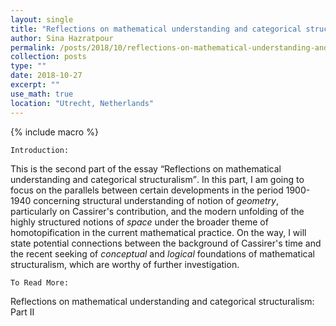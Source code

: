 ```yaml
---
layout: single
title: "Reflections on mathematical understanding and categorical structuralism: part II"
author: Sina Hazratpour
permalink: /posts/2018/10/reflections-on-mathematical-understanding-and-categorical-structuralism-II
collection: posts
type: ""
date: 2018-10-27
excerpt: ""
use_math: true
location: "Utrecht, Netherlands"
---
```


{% include macro %}

`Introduction:`

This is the second part of the essay <q>Reflections on mathematical understanding and categorical structuralism</q>. In this part, I am going to focus on the parallels between certain developments in the period 1900-1940 concerning structural understanding of notion of _geometry_, particularly on Cassirer's contribution, and the modern unfolding of the highly structured notions of _space_ under the broader theme of homotopification in the current mathematical practice. On the way, I will state potential connections between the background of Cassirer's time and the recent seeking of _conceptual_ and _logical_ foundations of mathematical structuralism, which are worthy of further investigation.  


`To Read More:`

 Reflections on mathematical understanding and categorical structuralism: Part II <a href="/files/Phil/philos_math/reflections-mathstr-understanding-II.pdf" target="_blank"> <i class="fa fa-file-pdf-o" aria-hidden="true"></i> </a>





